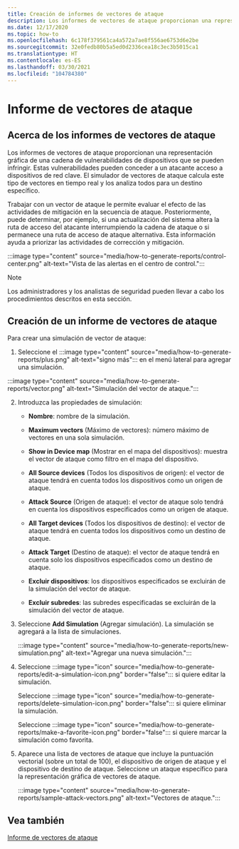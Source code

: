 ```yaml
---
title: Creación de informes de vectores de ataque
description: Los informes de vectores de ataque proporcionan una representación gráfica de una cadena de vulnerabilidades de dispositivos que se pueden infringir.
ms.date: 12/17/2020
ms.topic: how-to
ms.openlocfilehash: 6c178f379561ca4a572a7ae8f556ae6753d6e2be
ms.sourcegitcommit: 32e0fedb80b5a5ed0d2336cea18c3ec3b5015ca1
ms.translationtype: HT
ms.contentlocale: es-ES
ms.lasthandoff: 03/30/2021
ms.locfileid: "104784380"
---
```

# <a name="attack-vector-reporting"></a>Informe de vectores de ataque

## <a name="about-attack-vector-reports"></a>Acerca de los informes de vectores de ataque

Los informes de vectores de ataque proporcionan una representación gráfica de una cadena de vulnerabilidades de dispositivos que se pueden infringir. Estas vulnerabilidades pueden conceder a un atacante acceso a dispositivos de red clave. El simulador de vectores de ataque calcula este tipo de vectores en tiempo real y los analiza todos para un destino específico.

Trabajar con un vector de ataque le permite evaluar el efecto de las actividades de mitigación en la secuencia de ataque. Posteriormente, puede determinar, por ejemplo, si una actualización del sistema altera la ruta de acceso del atacante interrumpiendo la cadena de ataque o si permanece una ruta de acceso de ataque alternativa. Esta información ayuda a priorizar las actividades de corrección y mitigación.

:::image type="content" source="media/how-to-generate-reports/control-center.png" alt-text="Vista de las alertas en el centro de control.":::

> [!NOTE]
> Los administradores y los analistas de seguridad pueden llevar a cabo los procedimientos descritos en esta sección.

## <a name="create-an-attack-vector-report"></a>Creación de un informe de vectores de ataque

Para crear una simulación de vector de ataque:

1. Seleccione el :::image type="content" source="media/how-to-generate-reports/plus.png" alt-text="signo más"::: en el menú lateral para agregar una simulación.

 :::image type="content" source="media/how-to-generate-reports/vector.png" alt-text="Simulación del vector de ataque.":::

2. Introduzca las propiedades de simulación:

   - **Nombre**: nombre de la simulación.

   - **Maximum vectors** (Máximo de vectores): número máximo de vectores en una sola simulación.

   - **Show in Device map** (Mostrar en el mapa del dispositivos): muestra el vector de ataque como filtro en el mapa del dispositivo.

   - **All Source devices** (Todos los dispositivos de origen): el vector de ataque tendrá en cuenta todos los dispositivos como un origen de ataque.

   - **Attack Source** (Origen de ataque): el vector de ataque solo tendrá en cuenta los dispositivos especificados como un origen de ataque.

   - **All Target devices** (Todos los dispositivos de destino): el vector de ataque tendrá en cuenta todos los dispositivos como un destino de ataque.

   - **Attack Target** (Destino de ataque): el vector de ataque tendrá en cuenta solo los dispositivos especificados como un destino de ataque.

   - **Excluir dispositivos**: los dispositivos especificados se excluirán de la simulación del vector de ataque.

   - **Excluir subredes**: las subredes especificadas se excluirán de la simulación del vector de ataque.

3. Seleccione **Add Simulation** (Agregar simulación). La simulación se agregará a la lista de simulaciones.

   :::image type="content" source="media/how-to-generate-reports/new-simulation.png" alt-text="Agregar una nueva simulación.":::

4. Seleccione :::image type="icon" source="media/how-to-generate-reports/edit-a-simulation-icon.png" border="false"::: si quiere editar la simulación.

   Seleccione :::image type="icon" source="media/how-to-generate-reports/delete-simulation-icon.png" border="false"::: si quiere eliminar la simulación.

   Seleccione :::image type="icon" source="media/how-to-generate-reports/make-a-favorite-icon.png" border="false"::: si quiere marcar la simulación como favorita.

5. Aparece una lista de vectores de ataque que incluye la puntuación vectorial (sobre un total de 100), el dispositivo de origen de ataque y el dispositivo de destino de ataque. Seleccione un ataque específico para la representación gráfica de vectores de ataque.

   :::image type="content" source="media/how-to-generate-reports/sample-attack-vectors.png" alt-text="Vectores de ataque.":::

## <a name="see-also"></a>Vea también

[Informe de vectores de ataque](how-to-create-attack-vector-reports.md)


